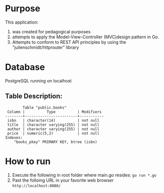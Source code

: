 # Purpose
This application:
1. was created for pedagogical purposes
2. attempts to apply the Model-View-Controller (MVC)design pattern in Go.
3. Attempts to conform to REST API principles by using the "julienschmidt/httprouter" library

# Database
PostgreSQL running on localhost

## Table Description:
```
        Table "public.books"
 Column |          Type          | Modifiers 
--------+------------------------+-----------
 isbn   | character(14)          | not null
 title  | character varying(255) | not null
 author | character varying(255) | not null
 price  | numeric(5,2)           | not null
Indexes:
    "books_pkey" PRIMARY KEY, btree (isbn)
```
# How to run
1. Execute the following in root folder where main.go resides: ```go run *.go```
2. Past the folloing URL in your favorite web browser
```http://localhost:8080/```
